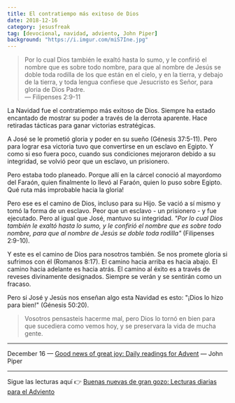 ```yaml
---
title: El contratiempo más exitoso de Dios
date: 2018-12-16
category: jesusfreak
tag: [devocional, navidad, adviento, John Piper]
background: "https://i.imgur.com/miS7Ine.jpg"
---
```


> Por lo cual Dios también le exaltó hasta lo sumo, y le confirió el nombre que es sobre todo nombre, para que al nombre de Jesús se doble toda rodilla de los que están en el cielo, y en la tierra, y debajo de la tierra, y toda lengua confiese que Jesucristo es Señor, para gloria de Dios Padre.<br>
> — Filipenses 2:9-11

La Navidad fue el contratiempo más exitoso de Dios. Siempre ha estado encantado de mostrar su poder a través de la derrota aparente. Hace retiradas tácticas para ganar victorias estratégicas.

A José se le prometió gloria y poder en su sueño (Génesis 37:5-11). Pero para lograr esa victoria tuvo que convertirse en un esclavo en Egipto. Y como si eso fuera poco, cuando sus condiciones mejoraron debido a su integridad, se volvió peor que un esclavo, un prisionero.

Pero estaba todo planeado. Porque allí en la cárcel conoció al mayordomo del Faraón, quien finalmente lo llevó al Faraón, quien lo puso sobre Egipto. Qué ruta más improbable hacia la gloria!

Pero ese es el camino de Dios, incluso para su Hijo. Se vació a sí mismo y tomó la forma de un esclavo. Peor que un esclavo - un prisionero - y fue ejecutado. Pero al igual que José, mantuvo su integridad. _"Por lo cual Dios también le exaltó hasta lo sumo, y le confirió el nombre que es sobre todo nombre, para que al nombre de Jesús se doble toda rodilla"_ (Filipenses 2:9-10).

Y este es el camino de Dios para nosotros también. Se nos promete gloria si sufrimos con él (Romanos 8:17). El camino hacia arriba es hacia abajo. El camino hacia adelante es hacia atrás. El camino al éxito es a través de reveses divinamente designados. Siempre se verán y se sentirán como un fracaso.

Pero si José y Jesús nos enseñan algo esta Navidad es esto: "¡Dios lo hizo para bien!" (Génesis 50:20).

> Vosotros pensasteis hacerme mal, pero Dios lo tornó en bien para que sucediera como vemos hoy, y se preservara la vida de mucha gente.

---

December 16 — [Good news of great joy: Daily readings for Advent](https://www.desiringgod.org/books/good-news-of-great-joy) — John Piper

---

Sigue las lecturas aquí 👉 [Buenas nuevas de gran gozo: Lecturas diarias para el Adviento](/jesusfreak/buenas-nuevas-de-gran-gozo-lecturas-diarias-para-adviento)